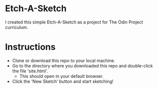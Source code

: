 # Etch-A-Sketch
I created this simple Etch-A-Sketch as a project for The Odin Project curriculum. 

# Instructions
- Clone or download this repo to your local machine.
- Go to the directory where you downloaded this repo and double-click the file 'site.html'.
  - This should open in your default browser.
- Click the 'New Sketch' button and start sketching!
